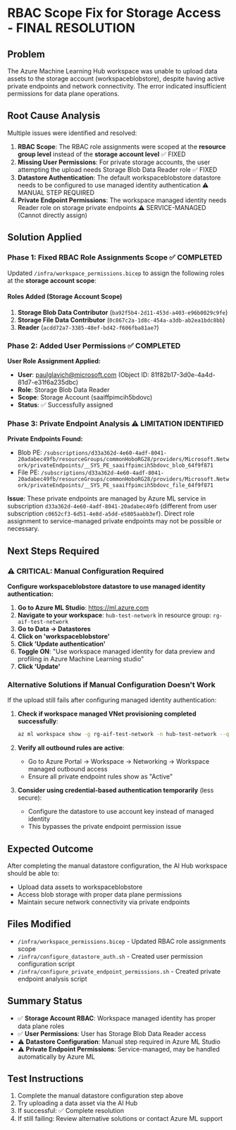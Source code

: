 # RBAC Scope Fix for Storage Access - FINAL RESOLUTION

## Problem
The Azure Machine Learning Hub workspace was unable to upload data assets to the storage account (workspaceblobstore), despite having active private endpoints and network connectivity. The error indicated insufficient permissions for data plane operations.

## Root Cause Analysis
Multiple issues were identified and resolved:

1. **RBAC Scope**: The RBAC role assignments were scoped at the **resource group level** instead of the **storage account level** ✅ FIXED
2. **Missing User Permissions**: For private storage accounts, the user attempting the upload needs Storage Blob Data Reader role ✅ FIXED
3. **Datastore Authentication**: The default workspaceblobstore datastore needs to be configured to use managed identity authentication ⚠️ MANUAL STEP REQUIRED
4. **Private Endpoint Permissions**: The workspace managed identity needs Reader role on storage private endpoints ⚠️ SERVICE-MANAGED (Cannot directly assign)

## Solution Applied

### Phase 1: Fixed RBAC Role Assignments Scope ✅ COMPLETED
Updated `/infra/workspace_permissions.bicep` to assign the following roles at the **storage account scope**:

#### Roles Added (Storage Account Scope)
1. **Storage Blob Data Contributor** (`ba92f5b4-2d11-453d-a403-e96b0029c9fe`)
2. **Storage File Data Contributor** (`0c867c2a-1d8c-454a-a3db-ab2ea1bdc8bb`)
3. **Reader** (`acdd72a7-3385-48ef-bd42-f606fba81ae7`)

### Phase 2: Added User Permissions ✅ COMPLETED
**User Role Assignment Applied:**
- **User**: paulglavich@microsoft.com (Object ID: 81f82b17-3d0e-4a4d-81d7-e31f6a235dbc)
- **Role**: Storage Blob Data Reader
- **Scope**: Storage Account (saaiffpimcih5bdovc)
- **Status**: ✅ Successfully assigned

### Phase 3: Private Endpoint Analysis ⚠️ LIMITATION IDENTIFIED
**Private Endpoints Found:**
- Blob PE: `/subscriptions/d33a362d-4e60-4adf-8041-20adabec49fb/resourceGroups/commonHoboRG28/providers/Microsoft.Network/privateEndpoints/__SYS_PE_saaiffpimcih5bdovc_blob_64f9f871`
- File PE: `/subscriptions/d33a362d-4e60-4adf-8041-20adabec49fb/resourceGroups/commonHoboRG28/providers/Microsoft.Network/privateEndpoints/__SYS_PE_saaiffpimcih5bdovc_file_64f9f871`

**Issue**: These private endpoints are managed by Azure ML service in subscription `d33a362d-4e60-4adf-8041-20adabec49fb` (different from user subscription `c0652cf3-6d51-4e8d-a5dd-e5805aabb3ef`). Direct role assignment to service-managed private endpoints may not be possible or necessary.

## Next Steps Required

### ⚠️ CRITICAL: Manual Configuration Required

**Configure workspaceblobstore datastore to use managed identity authentication:**

1. **Go to Azure ML Studio**: https://ml.azure.com
2. **Navigate to your workspace**: `hub-test-network` in resource group: `rg-aif-test-network`
3. **Go to Data → Datastores**
4. **Click on 'workspaceblobstore'**
5. **Click 'Update authentication'**
6. **Toggle ON**: "Use workspace managed identity for data preview and profiling in Azure Machine Learning studio"
7. **Click 'Update'**

### Alternative Solutions if Manual Configuration Doesn't Work

If the upload still fails after configuring managed identity authentication:

1. **Check if workspace managed VNet provisioning completed successfully**:
   ```bash
   az ml workspace show -g rg-aif-test-network -n hub-test-network --query "managedNetwork"
   ```

2. **Verify all outbound rules are active**:
   - Go to Azure Portal → Workspace → Networking → Workspace managed outbound access
   - Ensure all private endpoint rules show as "Active"

3. **Consider using credential-based authentication temporarily** (less secure):
   - Configure the datastore to use account key instead of managed identity
   - This bypasses the private endpoint permission issue

## Expected Outcome
After completing the manual datastore configuration, the AI Hub workspace should be able to:
- Upload data assets to workspaceblobstore
- Access blob storage with proper data plane permissions
- Maintain secure network connectivity via private endpoints

## Files Modified
- `/infra/workspace_permissions.bicep` - Updated RBAC role assignments scope
- `/infra/configure_datastore_auth.sh` - Created user permission configuration script
- `/infra/configure_private_endpoint_permissions.sh` - Created private endpoint analysis script

## Summary Status
- ✅ **Storage Account RBAC**: Workspace managed identity has proper data plane roles
- ✅ **User Permissions**: User has Storage Blob Data Reader access
- ⚠️ **Datastore Configuration**: Manual step required in Azure ML Studio
- ⚠️ **Private Endpoint Permissions**: Service-managed, may be handled automatically by Azure ML

## Test Instructions
1. Complete the manual datastore configuration step above
2. Try uploading a data asset via the AI Hub
3. If successful: ✅ Complete resolution
4. If still failing: Review alternative solutions or contact Azure ML support
